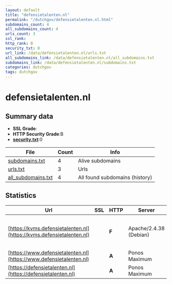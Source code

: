 ```yaml
---
layout: default
title: "defensietalenten.nl"
permalink: "/dutchgov/defensietalenten.nl.html"
subdomains_count: 4
all_subdomains_count: 4
urls_count: 3
ssl_rank: 
http_rank: B
security_txt: 0
url_link: /data/defensietalenten.nl/urls.txt
all_subdomains_link: /data/defensietalenten.nl/all_subdomains.txt
subdomains_link: /data/defensietalenten.nl/subdomains.txt
categories: dutchgov
tags: dutchgov
---
```



# defensietalenten.nl
## Summary data


 - **SSL Grade**:
 - **HTTP Security Grade**:B
 - **[security.txt](https://www.digitaleoverheid.nl/nieuws/standaard-security-txt-nu-verplicht-voor-overheid/)**:0


| File       | Count | Info |
|------------|-------|------|
|[subdomains.txt](/DutchGovScope/data/defensietalenten.nl/subdomains.txt)|4|Alive subdomains|
|[urls.txt](/DutchGovScope/data/defensietalenten.nl/urls.txt)|3|Urls|
|[all_subdomains.txt](/DutchGovScope/data/defensietalenten.nl/all_subdomains.txt)|4|All found subdomains (history)|


## Statistics


| Url | SSL | HTTP | Server | Cookie | HSTS | CORS | CTO | CSP | XFO | XXP | RP |FP| Tech |Title |
|--------|-------|-------|------|------|------|------|------|------|------|------|------|------|------|------|
|[https://kvms.defensietalenten.nl](https://kvms.defensietalenten.nl)| | **F**|Apache/2.4.38 (Debian)| | | | | | | | :white_check_mark: | |Apache HTTP Server:2.4.38 Debian PHP:8.1.20||
|[https://www.defensietalenten.nl](https://www.defensietalenten.nl)| | **A**|Ponos Maximum| |:white_check_mark: | | |:warning: | :white_check_mark: | :white_check_mark: | :white_check_mark: | |HSTS||
|[https://defensietalenten.nl](https://defensietalenten.nl)| | **A**|Ponos Maximum| |:white_check_mark: | | |:warning: | :white_check_mark: | :white_check_mark: | :white_check_mark: | |HSTS|Home - Defensie...|

